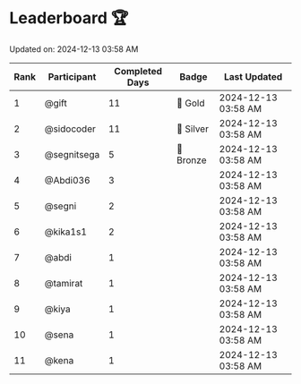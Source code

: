 # Leaderboard 🏆

Updated on: 2024-12-13 03:58 AM

| Rank | Participant       | Completed Days | Badge      | Last Updated         |
|------|-------------------|----------------|------------|----------------------|
| 1    | @gift             | 11             | 🏅 Gold     | 2024-12-13 03:58 AM |
| 2    | @sidocoder        | 11             | 🥈 Silver   | 2024-12-13 03:58 AM |
| 3    | @segnitsega       | 5              | 🥉 Bronze   | 2024-12-13 03:58 AM |
| 4    | @Abdi036          | 3              |            | 2024-12-13 03:58 AM |
| 5    | @segni            | 2              |            | 2024-12-13 03:58 AM |
| 6    | @kika1s1          | 2              |            | 2024-12-13 03:58 AM |
| 7    | @abdi             | 1              |            | 2024-12-13 03:58 AM |
| 8    | @tamirat          | 1              |            | 2024-12-13 03:58 AM |
| 9    | @kiya             | 1              |            | 2024-12-13 03:58 AM |
| 10   | @sena             | 1              |            | 2024-12-13 03:58 AM |
| 11   | @kena             | 1              |            | 2024-12-13 03:58 AM |
